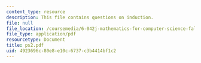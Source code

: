 ```yaml
---
content_type: resource
description: This file contains questions on induction.
file: null
file_location: /coursemedia/6-042j-mathematics-for-computer-science-fall-2005/4923696c80e8e10c6737c3b4414bf1c2_ps2.pdf
file_type: application/pdf
resourcetype: Document
title: ps2.pdf
uid: 4923696c-80e8-e10c-6737-c3b4414bf1c2
---
```

